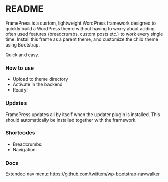 # README #

FramePress is a custom, lightweight WordPress framework designed to quickly build a WordPress theme without having to worry about adding often used features (breadcrumbs, custom posts etc.) to work every single time. Install this frame as a parent theme, and customize the child theme using Bootstrap. 

Quick and easy.

### How to use ###

- Upload to theme directory
- Activate in the backend
- Ready!

### Updates ###

FramePress updates all by itself when the updater plugin is installed. This should automatically be installed together with the framework.

### Shortcodes ###

- Breadcrumbs: <?php framepress_breadcrumb(); ?>
- Navigation: <?php framepress_numeric_posts_nav(); ?>

### Docs ###

Extended nav menu: https://github.com/twittem/wp-bootstrap-navwalker
